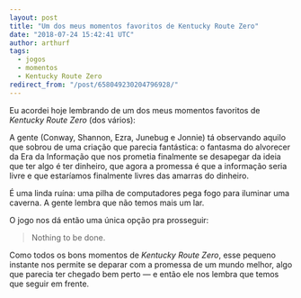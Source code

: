 ```yaml
---
layout: post
title: "Um dos meus momentos favoritos de Kentucky Route Zero"
date: "2018-07-24 15:42:41 UTC"
author: arthurf
tags:
  - jogos
  - momentos
  - Kentucky Route Zero
redirect_from: "/post/658049230204796928/"
---
```


Eu acordei hoje lembrando de um dos meus momentos favoritos de _Kentucky Route Zero_ (dos vários):

A gente (Conway, Shannon, Ezra, Junebug e Jonnie) tá observando aquilo que sobrou de uma criação que parecia fantástica: o fantasma do alvorecer da Era da Informação que nos prometia finalmente se desapegar da ideia que ter algo é ter dinheiro, que agora a promessa é que a informação seria livre e que estaríamos finalmente livres das amarras do dinheiro.

É uma linda ruína: uma pilha de computadores pega fogo para iluminar uma caverna. A gente lembra que não temos mais um lar.

O jogo nos dá então uma única opção pra prosseguir:

> Nothing to be done.

Como todos os bons momentos de _Kentucky Route Zero_, esse pequeno instante nos permite se deparar com a promessa de um mundo melhor, algo que parecia ter chegado bem perto — e então ele nos lembra que temos que seguir em frente.
